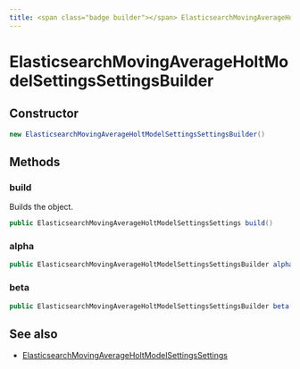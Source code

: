 ```yaml
---
title: <span class="badge builder"></span> ElasticsearchMovingAverageHoltModelSettingsSettingsBuilder
---
```

# <span class="badge builder"></span> ElasticsearchMovingAverageHoltModelSettingsSettingsBuilder

## Constructor

```java
new ElasticsearchMovingAverageHoltModelSettingsSettingsBuilder()
```
## Methods

### <span class="badge object-method"></span> build

Builds the object.

```java
public ElasticsearchMovingAverageHoltModelSettingsSettings build()
```

### <span class="badge object-method"></span> alpha

```java
public ElasticsearchMovingAverageHoltModelSettingsSettingsBuilder alpha(String alpha)
```

### <span class="badge object-method"></span> beta

```java
public ElasticsearchMovingAverageHoltModelSettingsSettingsBuilder beta(String beta)
```

## See also

 * <span class="badge object-type-class"></span> [ElasticsearchMovingAverageHoltModelSettingsSettings](./object-ElasticsearchMovingAverageHoltModelSettingsSettings.md)

